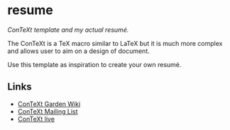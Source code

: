 # resume

_ConTeXt template and my actual resumé._

The ConTeXt is a TeX macro similar to LaTeX but it is 
much more complex and allows user to aim on a design
of document.

Use this template as inspiration to create your own resumé.

## Links

* [ConTeXt Garden Wiki](http://wiki.contextgarden.net/Main_Page) 
* [ConTeXt Mailing List](http://thread.gmane.org/gmane.comp.tex.context)
* [ConTeXt live](http://live.contextgarden.net/)

